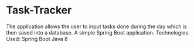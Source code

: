 # Task-Tracker
The application allows the user to input tasks done during the day which is then saved into a database. 
A simple Spring Boot application.
Technologies Used:
Spring Boot
Java 8
